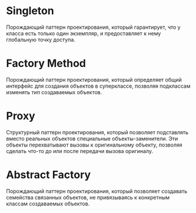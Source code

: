 # Singleton
Порождающий паттерн проектирования, который гарантирует, 
что у класса есть только один экземпляр, и предоставляет к нему 
глобальную точку доступа.

# Factory Method
Порождающий паттерн проектирования, который определяет 
общий интерфейс для создания объектов в суперклассе, 
позволяя подклассам изменять тип создаваемых объектов.

# Proxy

Структурный паттерн проектирования, который позволяет 
подставлять вместо реальных объектов специальные объекты-заменители. 
Эти объекты перехватывают вызовы к оригинальному объекту, позволяя 
сделать что-то до или после передачи вызова оригиналу.

# Abstract Factory

Порождающий паттерн проектирования, который позволяет создавать 
семейства связанных объектов, не привязываясь к конкретным классам 
создаваемых объектов.